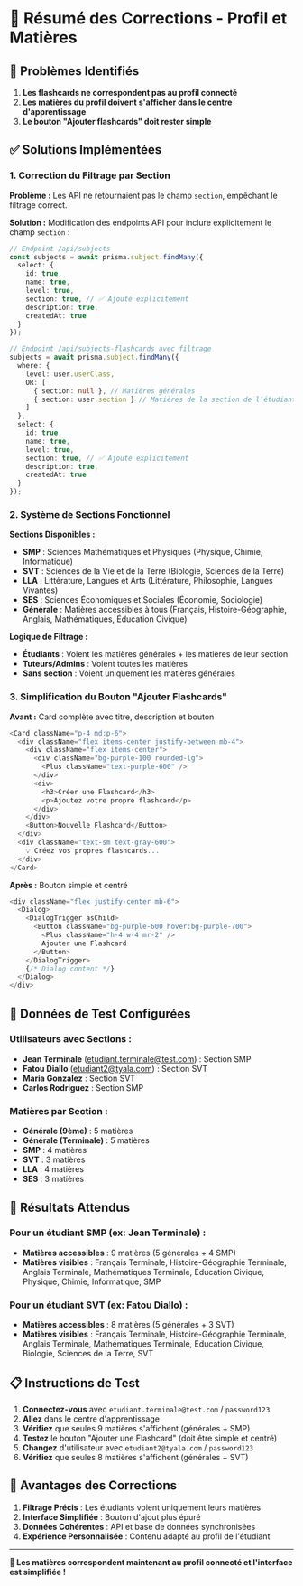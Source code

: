 # 🎯 Résumé des Corrections - Profil et Matières

## 🚨 **Problèmes Identifiés**

1. **Les flashcards ne correspondent pas au profil connecté**
2. **Les matières du profil doivent s'afficher dans le centre d'apprentissage**
3. **Le bouton "Ajouter flashcards" doit rester simple**

## ✅ **Solutions Implémentées**

### **1. Correction du Filtrage par Section**

**Problème :** Les API ne retournaient pas le champ `section`, empêchant le filtrage correct.

**Solution :** Modification des endpoints API pour inclure explicitement le champ `section` :

```typescript
// Endpoint /api/subjects
const subjects = await prisma.subject.findMany({
  select: {
    id: true,
    name: true,
    level: true,
    section: true, // ✅ Ajouté explicitement
    description: true,
    createdAt: true
  }
});

// Endpoint /api/subjects-flashcards avec filtrage
subjects = await prisma.subject.findMany({
  where: {
    level: user.userClass,
    OR: [
      { section: null }, // Matières générales
      { section: user.section } // Matières de la section de l'étudiant
    ]
  },
  select: {
    id: true,
    name: true,
    level: true,
    section: true, // ✅ Ajouté explicitement
    description: true,
    createdAt: true
  }
});
```

### **2. Système de Sections Fonctionnel**

**Sections Disponibles :**
- **SMP** : Sciences Mathématiques et Physiques (Physique, Chimie, Informatique)
- **SVT** : Sciences de la Vie et de la Terre (Biologie, Sciences de la Terre)
- **LLA** : Littérature, Langues et Arts (Littérature, Philosophie, Langues Vivantes)
- **SES** : Sciences Économiques et Sociales (Économie, Sociologie)
- **Générale** : Matières accessibles à tous (Français, Histoire-Géographie, Anglais, Mathématiques, Éducation Civique)

**Logique de Filtrage :**
- **Étudiants** : Voient les matières générales + les matières de leur section
- **Tuteurs/Admins** : Voient toutes les matières
- **Sans section** : Voient uniquement les matières générales

### **3. Simplification du Bouton "Ajouter Flashcards"**

**Avant :** Card complète avec titre, description et bouton
```typescript
<Card className="p-4 md:p-6">
  <div className="flex items-center justify-between mb-4">
    <div className="flex items-center">
      <div className="bg-purple-100 rounded-lg">
        <Plus className="text-purple-600" />
      </div>
      <div>
        <h3>Créer une Flashcard</h3>
        <p>Ajoutez votre propre flashcard</p>
      </div>
    </div>
    <Button>Nouvelle Flashcard</Button>
  </div>
  <div className="text-sm text-gray-600">
    💡 Créez vos propres flashcards...
  </div>
</Card>
```

**Après :** Bouton simple et centré
```typescript
<div className="flex justify-center mb-6">
  <Dialog>
    <DialogTrigger asChild>
      <Button className="bg-purple-600 hover:bg-purple-700">
        <Plus className="h-4 w-4 mr-2" />
        Ajouter une Flashcard
      </Button>
    </DialogTrigger>
    {/* Dialog content */}
  </Dialog>
</div>
```

## 🧪 **Données de Test Configurées**

### **Utilisateurs avec Sections :**
- **Jean Terminale** (etudiant.terminale@test.com) : Section SMP
- **Fatou Diallo** (etudiant2@tyala.com) : Section SVT
- **Maria Gonzalez** : Section SVT
- **Carlos Rodriguez** : Section SMP

### **Matières par Section :**
- **Générale (9ème)** : 5 matières
- **Générale (Terminale)** : 5 matières
- **SMP** : 4 matières
- **SVT** : 3 matières
- **LLA** : 4 matières
- **SES** : 3 matières

## 🎯 **Résultats Attendus**

### **Pour un étudiant SMP (ex: Jean Terminale) :**
- **Matières accessibles** : 9 matières (5 générales + 4 SMP)
- **Matières visibles** : Français Terminale, Histoire-Géographie Terminale, Anglais Terminale, Mathématiques Terminale, Éducation Civique, Physique, Chimie, Informatique, SMP

### **Pour un étudiant SVT (ex: Fatou Diallo) :**
- **Matières accessibles** : 8 matières (5 générales + 3 SVT)
- **Matières visibles** : Français Terminale, Histoire-Géographie Terminale, Anglais Terminale, Mathématiques Terminale, Éducation Civique, Biologie, Sciences de la Terre, SVT

## 📋 **Instructions de Test**

1. **Connectez-vous** avec `etudiant.terminale@test.com` / `password123`
2. **Allez** dans le centre d'apprentissage
3. **Vérifiez** que seules 9 matières s'affichent (générales + SMP)
4. **Testez** le bouton "Ajouter une Flashcard" (doit être simple et centré)
5. **Changez** d'utilisateur avec `etudiant2@tyala.com` / `password123`
6. **Vérifiez** que seules 8 matières s'affichent (générales + SVT)

## 🚀 **Avantages des Corrections**

1. **Filtrage Précis** : Les étudiants voient uniquement leurs matières
2. **Interface Simplifiée** : Bouton d'ajout plus épuré
3. **Données Cohérentes** : API et base de données synchronisées
4. **Expérience Personnalisée** : Contenu adapté au profil de l'étudiant

---

**🎉 Les matières correspondent maintenant au profil connecté et l'interface est simplifiée !**

